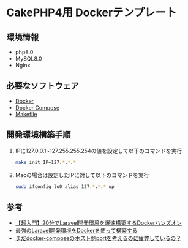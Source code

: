 # CakePHP4用 Dockerテンプレート

## 環境情報

- php8.0
- MySQL8.0
- Nginx

## 必要なソフトウェア

- [Docker](https://www.docker.com/)
- [Docker Compose](https://docs.docker.jp/compose/toc.html)
- [Makefile](http://www.gnu.org/software/make/)

## 開発環境構築手順

1. IPに127.0.0.1~127.255.255.254の値を設定して以下のコマンドを実行

    ```bash
    make init IP=127.*.*.*
    ```

2. Macの場合は設定したIPに対して以下のコマンドを実行

    ```bash
    sudo ifconfig lo0 alias 127.*.*.* up
    ```

## 参考

- [【超入門】20分でLaravel開発環境を爆速構築するDockerハンズオン](https://qiita.com/ucan-lab/items/56c9dc3cf2e6762672f4)
- [最強のLaravel開発環境をDockerを使って構築する](https://qiita.com/ucan-lab/items/5fc1281cd8076c8ac9f4)
- [まだdocker-composeのホスト側portを考えるのに疲弊しているの？](https://wand-ta.hatenablog.com/entry/2020/05/23/011001)